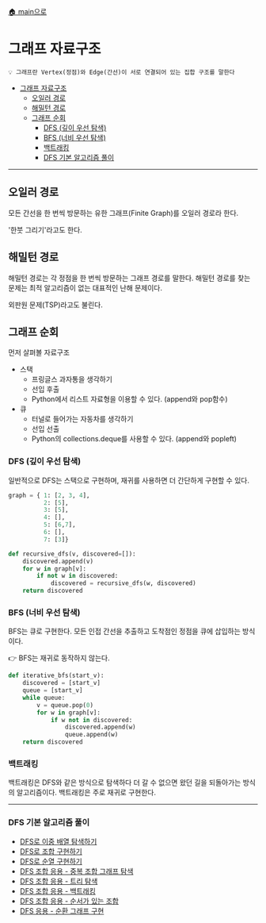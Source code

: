 [🏠 main으로](../../README.md)

# 그래프 자료구조

```
💡 그래프란 Vertex(정점)와 Edge(간선)이 서로 연결되어 있는 집합 구조를 말한다
```

- [그래프 자료구조](#그래프-자료구조)
  - [오일러 경로](#오일러-경로)
  - [해밀턴 경로](#해밀턴-경로)
  - [그래프 순회](#그래프-순회)
    - [DFS (깊이 우선 탐색)](#dfs-깊이-우선-탐색)
    - [BFS (너비 우선 탐색)](#bfs-너비-우선-탐색)
    - [백트래킹](#백트래킹)
    - [DFS 기본 알고리즘 풀이](#dfs-기본-알고리즘-풀이)

---
## 오일러 경로
모든 간선을 한 번씩 방문하는 유한 그래프(Finite Graph)를 오일러 경로라 한다.

'한붓 그리기'라고도 한다.


## 해밀턴 경로

해밀턴 경로는 각 정점을 한 번씩 방문하는 그래프 경로를 말한다.
해밀턴 경로를 찾는 문제는 최적 알고리즘이 없는 대표적인 난해 문제이다.

외판원 문제(TSP)라고도 불린다.


## 그래프 순회
먼저 살펴볼 자료구조
* 스택
  * 프링글스 과자통을 생각하기
  * 선입 후출
  * Python에서 리스트 자료형을 이용할 수 있다. (append와 pop함수)
* 큐
  * 터널로 들어가는 자동차를 생각하기
  * 선입 선출
  * Python의 collections.deque를 사용할 수 있다. (append와 popleft)


### DFS (깊이 우선 탐색)

일반적으로 DFS는 스택으로 구현하며, 재귀를 사용하면 더 간단하게 구현할 수 있다.

```python
graph = { 1: [2, 3, 4],
          2: [5],
          3: [5],
          4: [],
          5: [6,7],
          6: [],
          7: [3]}

def recursive_dfs(v, discovered=[]):
    discovered.append(v)
    for w in graph[v]:
        if not w in discovered:
            discovered = recursive_dfs(w, discovered)
    return discovered
```

### BFS (너비 우선 탐색)

BFS는 큐로 구현한다. 모든 인접 간선을 추출하고 도착점인 정점을 큐에 삽입하는 방식이다.

👉 BFS는 재귀로 동작하지 않는다.

```python
def iterative_bfs(start_v):
    discovered = [start_v]
    queue = [start_v]
    while queue:
        v = queue.pop(0)
        for w in graph[v]:
            if w not in discovered:
                discovered.append(w)
                queue.append(w)
    return discovered
```
### 백트래킹

백트래킹은 DFS와 같은 방식으로 탐색하다 더 갈 수 없으면 왔던 길을 되돌아가는 방식의 알고리즘이다.
백트래킹은 주로 재귀로 구현한다.

---

### DFS 기본 알고리즘 풀이
* [DFS로 이중 배열 탐색하기](./DFS_섬의_개수.py)
* [DFS로 조합 구현하기](./DFS_조합.py)
* [DFS로 순열 구현하기](./DFS_순열.py)
* [DFS 조합 응용 - 중복 조합 그래프 탐색](./DFS_조합의_합.py)
* [DFS 조합 응용 - 트리 탐색](./DFS_부분집합.py)
* [DFS 조합 응용 - 백트래킹](./DFS_전화번호_문자_조합.py)
* [DFS 조합 응용 - 순서가 있는 조합](./DFS_일정_재구성.py)
* [DFS 응용 - 순환 그래프 구현](./DFS_코스_스케줄.py)
